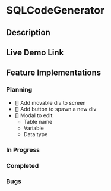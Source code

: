 # SQLCodeGenerator

## Description

## Live Demo Link

## Feature Implementations

### Planning
- [] Add movable div to screen
- [] Add button to spawn a new div
- [] Modal to edit: 
    - Table name
    - Variable
    - Data type


### In Progress


### Completed


### Bugs
